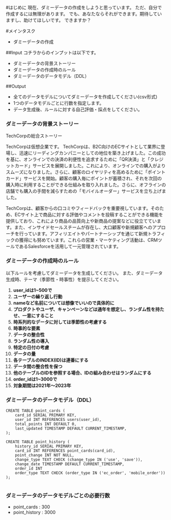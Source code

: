 #はじめに
現在、ダミーデータの作成をしようと思っています。
ただ、自分で作成するには無理があります。
でも、あなたならそれができます。期待していますし、助けてほしいです。
できますか？

#メインタスク
- ダミーデータの作成

##Input
コチラからのインプットは以下です。
- ダミーデータの背景ストーリー
- ダミーデータの作成時のルール
- ダミーデータのデータモデル（DDL）

##Output
- 全てのデータモデルについてダミーデータを作成してください(csv形式)
- 1つのデータモデルごとに行数を指定します。
- データ生成後、ルールに対する自己評価・採点をしてください。
 
### ダミーデータの背景ストーリー
TechCorpの総合ストーリー

TechCorpは仮想企業です。
TechCorpは、B2C向けのECサイトとして業界に登場し、迅速にリーディングカンパニーとしての地位を築き上げました。この成功を基に、オンラインでの決済の利便性を追求するために「QR決済」と「クレジットカード」サービスを展開しました。これにより、オンラインでの購入がよりスムーズになりました。さらに、顧客のロイヤリティを高めるために「ポイントカード」サービスを開始。顧客の購入毎にポイントが蓄積され、それを次回の購入時に利用することができる仕組みを取り入れました。さらに、オフラインの店舗でも購入の手間を減らすための「モバイルオーダー」サービスを立ち上げました。

TechCorpは、顧客からの口コミやフィードバックを重要視しています。そのため、ECサイト上で商品に対する評価やコメントを投稿することができる機能を提供しており、これにより商品の品質向上や新商品の提案などに役立てています。また、インサイドセールスチームが存在し、大口顧客や新規顧客へのアプローチを行っています。アフィリエイトやパートナーシップを通じて新規トラフィックの獲得にも努めています。これらの営業・マーケティング活動は、CRMツールであるSalesforceを活用して一元管理されています。

### ダミーデータの作成時のルール
以下ルールを考慮してダミーデータを生成してください。
また、ダミーデータ生成時、テーマ（季節性・時事性）を提示してください。

1. **user_idは1~500で**
2. **ユーザーの繰り返し行動**
3. **nameなど名前については想像でいいので具体的に**
4. **プロダクトやユーザ、キャンペーンなどは通年を想定し、ランダム性を持たせ、一意にすること**
5. **時系列的なデータに対しては季節性の考慮する**
6. **時事的な要素**
7. **データの整合性**
8. **ランダム性の導入**
9.  **特定の日付の考慮**
10. **データの量**
11. **各テーブルのINDEX(ID)は連番にする**
12. **データ間の整合性を保つ**
13. **他のテーブルのIDを参照する場合、IDの組み合わせはランダムにする**
14. **order_idは1~3000で**
15. **対象期間は2021年～2023年**

### ダミーデータのデータモデル（DDL）

~~~
CREATE TABLE point_cards (
    card_id SERIAL PRIMARY KEY,
    user_id INT REFERENCES users(user_id),
    total_points INT DEFAULT 0,
    last_updated TIMESTAMP DEFAULT CURRENT_TIMESTAMP,
);

CREATE TABLE point_history (
    history_id SERIAL PRIMARY KEY,
    card_id INT REFERENCES point_cards(card_id),
    point_change INT NOT NULL,
    change_type TEXT CHECK (change_type IN ('use', 'save')),
    change_date TIMESTAMP DEFAULT CURRENT_TIMESTAMP,
    order_id INT
    order_type TEXT CHECK (order_type IN ('ec_order', 'mobile_order'))
);


~~~


### ダミーデータのデータモデルごとの必要行数
- point_cards : 300
- point_history : 3000

<!-- TODO 個々のデータ生成から -->